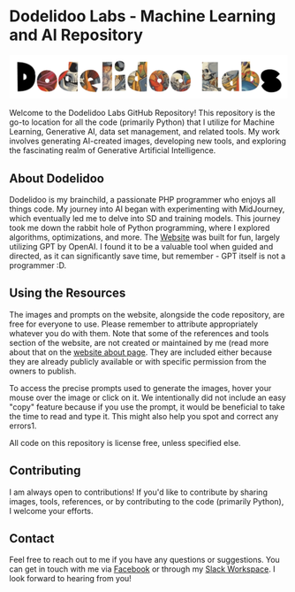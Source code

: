 # Dodelidoo Labs - Machine Learning and AI Repository

![Dodelidoo Logo](https://github.com/Dodelidoo-Labs/.github/blob/main/assets/logo.jpg)

Welcome to the Dodelidoo Labs GitHub Repository! This repository is the go-to location for all the code (primarily Python) that I utilize for Machine Learning, Generative AI, data set management, and related tools. My work involves generating AI-created images, developing new tools, and exploring the fascinating realm of Generative Artificial Intelligence​​.

## About Dodelidoo

Dodelidoo is my brainchild, a passionate PHP programmer who enjoys all things code. My journey into AI began with experimenting with MidJourney, which eventually led me to delve into SD and training models. This journey took me down the rabbit hole of Python programming, where I explored algorithms, optimizations, and more. The [Website](https://dodelidoo.com) was built for fun, largely utilizing GPT by OpenAI. I found it to be a valuable tool when guided and directed, as it can significantly save time, but remember - GPT itself is not a programmer :D​.

## Using the Resources

The images and prompts on the website, alongside the code repository, are free for everyone to use. Please remember to attribute appropriately whatever you do with them. Note that some of the references and tools section of the website, are not created or maintained by me (read more about that on the [website about page](https://dodelidoo.com/about). They are included either because they are already publicly available or with specific permission from the owners to publish​.

To access the precise prompts used to generate the images, hover your mouse over the image or click on it. We intentionally did not include an easy "copy" feature because if you use the prompt, it would be beneficial to take the time to read and type it. This might also help you spot and correct any errors​1​.

All code on this repository is license free, unless specified else.

## Contributing

I am always open to contributions! If you'd like to contribute by sharing images, tools, references, or by contributing to the code (primarily Python), I welcome your efforts.

## Contact

Feel free to reach out to me if you have any questions or suggestions. You can get in touch with me via [Facebook](https://www.facebook.com/schmid.tukotoi/) or through my [Slack Workspace](https://tukutoi.slack.com/join/shared_invite/zt-1b1x1844z-_~~4pikNzssevxwnx3BqCA#/shared-invite/email)​. I look forward to hearing from you!
